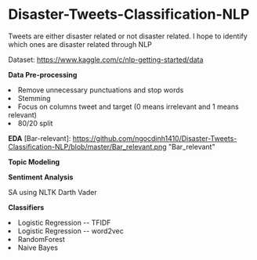 # Disaster-Tweets-Classification-NLP
Tweets are either disaster related or not disaster related. I hope to identify which ones are disaster related through NLP


Dataset: https://www.kaggle.com/c/nlp-getting-started/data


**Data Pre-processing**


<li>Remove unnecessary punctuations and stop words</li>
<li>Stemming</li>
<li>Focus on columns tweet and target (0 means irrelevant and 1 means relevant) </li>
<li>80/20 split</li>

**EDA**
[Bar-relevant]: https://github.com/ngocdinh1410/Disaster-Tweets-Classification-NLP/blob/master/Bar_relevant.png "Bar_relevant"


**Topic Modeling**



**Sentiment Analysis**

SA using NLTK Darth Vader


**Classifiers**

<li>Logistic Regression   -- TFIDF</li>
<li>Logistic Regression   -- word2vec</li>
<li>RandomForest</li>
<li>Naive Bayes</li>
